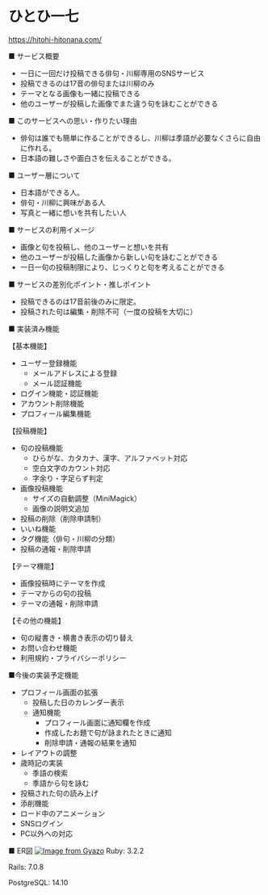 # ひとひ一七

https://hitohi-hitonana.com/

■ サービス概要
- 一日に一回だけ投稿できる俳句・川柳専用のSNSサービス
- 投稿できるのは17音の俳句または川柳のみ
- テーマとなる画像も一緒に投稿できる
- 他のユーザーが投稿した画像でまた違う句を詠むことができる

■ このサービスへの思い・作りたい理由
- 俳句は誰でも簡単に作ることができるし、川柳は季語が必要なくさらに自由に作れる。
- 日本語の難しさや面白さを伝えることができる。

■ ユーザー層について
- 日本語ができる人。
- 俳句・川柳に興味がある人
- 写真と一緒に想いを共有したい人

■ サービスの利用イメージ
- 画像と句を投稿し、他のユーザーと想いを共有
- 他のユーザーが投稿した画像から新しい句を詠むことができる
- 一日一句の投稿制限により、じっくりと句を考えることができる

■ サービスの差別化ポイント・推しポイント
- 投稿できるのは17音前後のみに限定。
- 投稿された句は編集・削除不可（一度の投稿を大切に）

■ 実装済み機能

【基本機能】
- ユーザー登録機能
  - メールアドレスによる登録
  - メール認証機能
- ログイン機能・認証機能
- アカウント削除機能
- プロフィール編集機能

【投稿機能】
- 句の投稿機能
  - ひらがな、カタカナ、漢字、アルファベット対応
  - 空白文字のカウント対応
  - 字余り・字足らず判定
- 画像投稿機能
  - サイズの自動調整（MiniMagick）
  - 画像の説明文追加
- 投稿の削除（削除申請制）
- いいね機能
- タグ機能（俳句・川柳の分類）
- 投稿の通報・削除申請

【テーマ機能】
- 画像投稿時にテーマを作成
- テーマからの句の投稿
- テーマの通報・削除申請

【その他の機能】
- 句の縦書き・横書き表示の切り替え
- お問い合わせ機能
- 利用規約・プライバシーポリシー

■今後の実装予定機能
- プロフィール画面の拡張
  - 投稿した日のカレンダー表示
  - 通知機能
    - プロフィール画面に通知欄を作成
    - 作成したお題で句が詠まれたときに通知
    - 削除申請・通報の結果を通知
- レイアウトの調整
- 歳時記の実装
  - 季語の検索
  - 季語から句を詠む
- 投稿された句の読み上げ
- 添削機能
- ロード中のアニメーション
- SNSログイン
- PC以外への対応

■ ER図
[![Image from Gyazo](https://i.gyazo.com/c0423a86de226741dd0f2921c64b27f7.png)](https://gyazo.com/c0423a86de226741dd0f2921c64b27f7)
Ruby: 3.2.2

Rails: 7.0.8

PostgreSQL: 14.10

